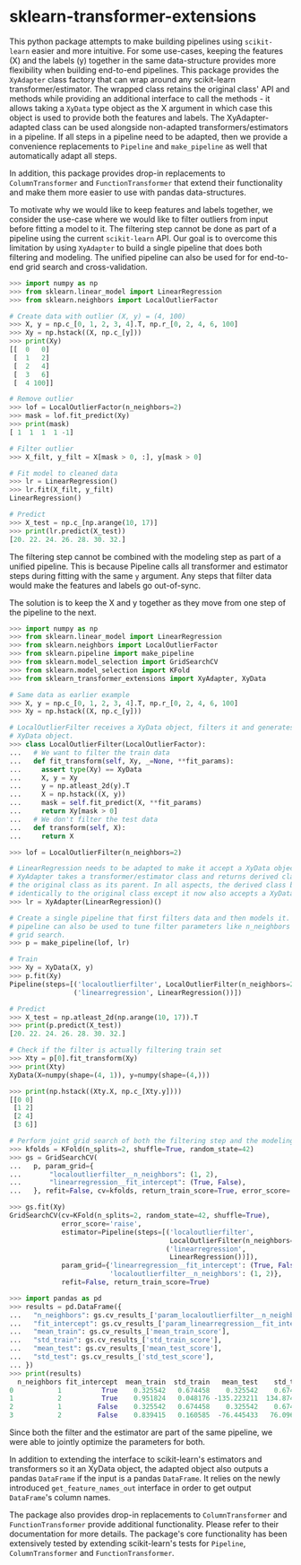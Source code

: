 # sklearn-transformer-extensions

This python package attempts to make building pipelines using `scikit-learn`
easier and more intuitive. For some use-cases, keeping the features (X) and the
labels (y) together in the same data-structure provides more flexibility when
building end-to-end pipelines. This package provides the `XyAdapter` class
factory that can wrap around any scikit-learn transformer/estimator. The
wrapped class retains the original class' API and methods while providing an
additional interface to call the methods - it allows taking a `XyData` type
object as the X argument in which case this object is used to provide both the
features and labels. The XyAdapter-adapted class can be used alongside
non-adapted transformers/estimators in a pipeline. If all steps in a pipeline
need to be adapted, then we provide a convenience replacements to `Pipeline` and
`make_pipeline` as well that automatically adapt all steps.

In addition, this package provides drop-in replacements to `ColumnTransformer`
and `FunctionTransformer` that extend their functionality and make them more
easier to use with pandas data-structures. 

To motivate why we would like to keep features and labels together, we consider
the use-case where we would like to filter outliers from input before fitting a
model to it. The filtering step cannot be done as part of a pipeline using the
current `scikit-learn` API. Our goal is to overcome this limitation by using
`XyAdapter` to build a single pipeline that does both filtering and modeling.
The unified pipeline can also be used for for end-to-end grid search and
cross-validation.

```python
>>> import numpy as np
>>> from sklearn.linear_model import LinearRegression
>>> from sklearn.neighbors import LocalOutlierFactor

# Create data with outlier (X, y) = (4, 100)
>>> X, y = np.c_[0, 1, 2, 3, 4].T, np.r_[0, 2, 4, 6, 100]
>>> Xy = np.hstack((X, np.c_[y]))
>>> print(Xy)
[[  0   0]
 [  1   2]
 [  2   4]
 [  3   6]
 [  4 100]]

# Remove outlier
>>> lof = LocalOutlierFactor(n_neighbors=2)
>>> mask = lof.fit_predict(Xy)
>>> print(mask)
[ 1  1  1  1 -1]

# Filter outlier
>>> X_filt, y_filt = X[mask > 0, :], y[mask > 0]

# Fit model to cleaned data
>>> lr = LinearRegression()
>>> lr.fit(X_filt, y_filt)
LinearRegression()

# Predict
>>> X_test = np.c_[np.arange(10, 17)]
>>> print(lr.predict(X_test))
[20. 22. 24. 26. 28. 30. 32.]

```

The filtering step cannot be combined with the modeling step as part of a
unified pipeline. This is because Pipeline calls all transformer and estimator
steps during fitting with the same `y` argument. Any steps that filter data
would make the features and labels go out-of-sync.

The solution is to keep the X and y together as they move from one step of the
pipeline to the next.

```python
>>> import numpy as np
>>> from sklearn.linear_model import LinearRegression
>>> from sklearn.neighbors import LocalOutlierFactor
>>> from sklearn.pipeline import make_pipeline
>>> from sklearn.model_selection import GridSearchCV
>>> from sklearn.model_selection import KFold
>>> from sklearn_transformer_extensions import XyAdapter, XyData

# Same data as earlier example
>>> X, y = np.c_[0, 1, 2, 3, 4].T, np.r_[0, 2, 4, 6, 100]
>>> Xy = np.hstack((X, np.c_[y]))

# LocalOutlierFilter receives a XyData object, filters it and generates a new
# XyData object.
>>> class LocalOutlierFilter(LocalOutlierFactor):
...   # We want to filter the train data
...   def fit_transform(self, Xy, _=None, **fit_params):
...     assert type(Xy) == XyData
...     X, y = Xy
...     y = np.atleast_2d(y).T
...     X = np.hstack((X, y))
...     mask = self.fit_predict(X, **fit_params)
...     return Xy[mask > 0]
...   # We don't filter the test data
...   def transform(self, X):
...     return X

>>> lof = LocalOutlierFilter(n_neighbors=2)

# LinearRegression needs to be adapted to make it accept a XyData object.
# XyAdapter takes a transformer/estimator class and returns derived class with
# the original class as its parent. In all aspects, the derived class behaviors
# identically to the original class except it now also accepts a XyData object.
>>> lr = XyAdapter(LinearRegression)()

# Create a single pipeline that first filters data and then models it. This
# pipeline can also be used to tune filter parameters like n_neighbors using
# grid search.
>>> p = make_pipeline(lof, lr)

# Train
>>> Xy = XyData(X, y)
>>> p.fit(Xy)
Pipeline(steps=[('localoutlierfilter', LocalOutlierFilter(n_neighbors=2)),
                ('linearregression', LinearRegression())])

# Predict
>>> X_test = np.atleast_2d(np.arange(10, 17)).T
>>> print(p.predict(X_test))
[20. 22. 24. 26. 28. 30. 32.]

# Check if the filter is actually filtering train set
>>> Xty = p[0].fit_transform(Xy)
>>> print(Xty)
XyData(X=numpy(shape=(4, 1)), y=numpy(shape=(4,)))

>>> print(np.hstack((Xty.X, np.c_[Xty.y])))
[[0 0]
 [1 2]
 [2 4]
 [3 6]]

# Perform joint grid search of both the filtering step and the modeling step.
>>> kfolds = KFold(n_splits=2, shuffle=True, random_state=42)
>>> gs = GridSearchCV(
...   p, param_grid={
...       "localoutlierfilter__n_neighbors": (1, 2),
...       "linearregression__fit_intercept": (True, False),
...   }, refit=False, cv=kfolds, return_train_score=True, error_score='raise')

>>> gs.fit(Xy)
GridSearchCV(cv=KFold(n_splits=2, random_state=42, shuffle=True),
             error_score='raise',
             estimator=Pipeline(steps=[('localoutlierfilter',
                                        LocalOutlierFilter(n_neighbors=2)),
                                       ('linearregression',
                                        LinearRegression())]),
             param_grid={'linearregression__fit_intercept': (True, False),
                         'localoutlierfilter__n_neighbors': (1, 2)},
             refit=False, return_train_score=True)

>>> import pandas as pd
>>> results = pd.DataFrame({
...   "n_neighbors": gs.cv_results_['param_localoutlierfilter__n_neighbors'],
...   "fit_intercept": gs.cv_results_['param_linearregression__fit_intercept'],
...   "mean_train": gs.cv_results_['mean_train_score'],
...   "std_train": gs.cv_results_['std_train_score'],
...   "mean_test": gs.cv_results_['mean_test_score'],
...   "std_test": gs.cv_results_['std_test_score'],
... })
>>> print(results)
  n_neighbors fit_intercept  mean_train  std_train   mean_test    std_test
0           1          True    0.325542   0.674458    0.325542    0.674458
1           2          True    0.951824   0.048176 -135.223211  134.874295
2           1         False    0.325542   0.674458    0.325542    0.674458
3           2         False    0.839415   0.160585  -76.445433   76.096517

```

Since both the filter and the estimator are part of the same pipeline, we were
able to jointly optimize the parameters for both. 

In addition to extending the interface to scikit-learn's estimators and
transformers so it an XyData object, the adapted object also outputs a pandas
`DataFrame` if the input is a pandas `DataFrame`. It relies on the newly
introduced `get_feature_names_out` interface in order to get output
`DataFrame`'s column names.

The package also provides drop-in replacements to `ColumnTransformer` and
`FunctionTransformer` provide additional functionality. Please refer to their
documentation for more details. The package's core functionality has been
extensively tested by extending scikit-learn's tests for `Pipeline`,
`ColumnTransformer` and `FunctionTransformer`.

